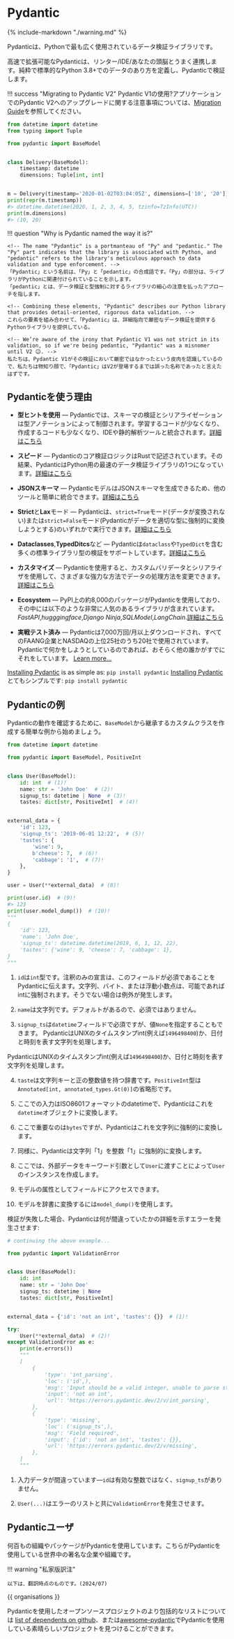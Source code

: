 # Pydantic

<!--
[![CI](https://img.shields.io/github/actions/workflow/status/pydantic/pydantic/ci.yml?branch=main&logo=github&label=CI)](https://github.com/pydantic/pydantic/actions?query=event%3Apush+branch%3Amain+workflow%3ACI)
[![Coverage](https://coverage-badge.samuelcolvin.workers.dev/pydantic/pydantic.svg)](https://github.com/pydantic/pydantic/actions?query=event%3Apush+branch%3Amain+workflow%3ACI)<br>
[![pypi](https://img.shields.io/pypi/v/pydantic.svg)](https://pypi.python.org/pypi/pydantic)
[![CondaForge](https://img.shields.io/conda/v/conda-forge/pydantic.svg)](https://anaconda.org/conda-forge/pydantic)
[![downloads](https://static.pepy.tech/badge/pydantic/month)](https://pepy.tech/project/pydantic)<br>
[![license](https://img.shields.io/github/license/pydantic/pydantic.svg)](https://github.com/pydantic/pydantic/blob/main/LICENSE)
-->

<!-- {{ version }}. -->

{% include-markdown "./warning.md" %}

<!-- Pydantic is the most widely used data validation library for Python. -->
Pydanticは、Pythonで最も広く使用されているデータ検証ライブラリです。

<!-- Fast and extensible, Pydantic plays nicely with your linters/IDE/brain. Define how data should be in pure, canonical Python 3.8+; validate it with Pydantic. -->
高速で拡張可能なPydanticは、リンター/IDE/あなたの頭脳とうまく連携します。純粋で標準的なPython 3.8+でのデータのあり方を定義し、Pydanticで検証します。

!!! success "Migrating to Pydantic V2"
    <!-- Using Pydantic V1? See the [Migration Guide](migration.md) for notes on upgrading to Pydantic V2 in your applications! -->
    Pydantic V1の使用?アプリケーションでのPydantic V2へのアップグレードに関する注意事項については、[Migration Guide](migration.md)を参照してください。

```py title="Pydantic Example" requires="3.10"
from datetime import datetime
from typing import Tuple

from pydantic import BaseModel


class Delivery(BaseModel):
    timestamp: datetime
    dimensions: Tuple[int, int]


m = Delivery(timestamp='2020-01-02T03:04:05Z', dimensions=['10', '20'])
print(repr(m.timestamp))
#> datetime.datetime(2020, 1, 2, 3, 4, 5, tzinfo=TzInfo(UTC))
print(m.dimensions)
#> (10, 20)
```

!!! question "Why is Pydantic named the way it is?"

    <!-- The name "Pydantic" is a portmanteau of "Py" and "pedantic." The "Py" part indicates that the library is associated with Python, and
    "pedantic" refers to the library's meticulous approach to data validation and type enforcement. -->
    「Pydantic」という名前は、「Py」と「pedantic」の合成語です。「Py」の部分は、ライブラリがPythonに関連付けられていることを示します。
    「pedantic」とは、データ検証と型強制に対するライブラリの細心の注意を払ったアプローチを指します。

    <!-- Combining these elements, "Pydantic" describes our Python library that provides detail-oriented, rigorous data validation. -->
    これらの要素を組み合わせて、「Pydantic」は、詳細指向で厳密なデータ検証を提供するPythonライブラリを提供している。

    <!-- We’re aware of the irony that Pydantic V1 was not strict in its validation, so if we're being pedantic, "Pydantic" was a misnomer until V2 😉. -->
    私たちは、Pydantic V1がその検証において厳密ではなかったという皮肉を認識しているので、私たちは物知り顔で、「Pydantic」はV2が登場するまでは誤った名称であったと言えたはずです。

<!-- ## Why use Pydantic? -->
## Pydanticを使う理由

<!-- - **Powered by type hints** &mdash; with Pydantic, schema validation and serialization are controlled by type annotations; less to learn, less code to write, and integration with your IDE and static analysis tools. [Learn more…](why.md#type-hints) -->
- **型ヒントを使用** &mdash; Pydanticでは、スキーマの検証とシリアライゼーションは型アノテーションによって制御されます。学習するコードが少なくなり、作成するコードも少なくなり、IDEや静的解析ツールと統合されます。[詳細はこちら](why.md#type-hints)
<!-- - **Speed** &mdash; Pydantic's core validation logic is written in Rust. As a result, Pydantic is among the fastest data validation libraries for Python. [Learn more…](why.md#performance) -->
- **スピード** &mdash; Pydanticのコア検証ロジックはRustで記述されています。その結果、PydanticはPython用の最速のデータ検証ライブラリの1つになっています。[詳細はこちら](why.md#performance)
<!-- - **JSON Schema** &mdash; Pydantic models can emit JSON Schema, allowing for easy integration with other tools. [Learn more…](why.md#json-schema) -->
- **JSONスキーマ** &mdash; PydanticモデルはJSONスキーマを生成できるため、他のツールと簡単に統合できます。[詳細はこちら](why.md#json-schema)
<!-- - **Strict** and **Lax** mode &mdash; Pydantic can run in either `strict=True` mode (where data is not converted) or `strict=False` mode where Pydantic tries to coerce data to the correct type where appropriate. [Learn more…](why.md#strict-lax) -->
- **Strict**と**Lax**モード &mdash; Pydanticは、`strict=True`モード(データが変換されない)または`strict=False`モード(Pydanticがデータを適切な型に強制的に変換しようとする)のいずれかで実行できます。[詳細はこちら](why.md#strict-lax)
<!-- - **Dataclasses**, **TypedDicts** and more &mdash; Pydantic supports validation of many standard library types including `dataclass` and `TypedDict`. [Learn more…](why.md#typeddict) -->
- **Dataclasses**,**TypedDitcs**など &mdash; Pydanticは`dataclass`や`TypedDict`を含む多くの標準ライブラリ型の検証をサポートしています。[詳細はこちら](why.md#typedict)
<!-- - **Customisation** &mdash; Pydantic allows custom validators and serializers to alter how data is processed in many powerful ways. [Learn more…](why.md#customisation) -->
- **カスタマイズ** &mdash; Pydanticを使用すると、カスタムバリデータとシリアライザを使用して、さまざまな強力な方法でデータの処理方法を変更できます。[詳細はこちら](why.md#customisation)
<!-- - **Ecosystem** &mdash; around 8,000 packages on PyPI use Pydantic, including massively popular libraries like
  _FastAPI_, _huggingface_, _Django Ninja_, _SQLModel_, & _LangChain_. [Learn more…](why.md#ecosystem) -->
- **Ecosystem** &mdash; PyPI上の約8,000のパッケージがPydanticを使用しており、その中には以下のような非常に人気のあるライブラリが含まれています。
_FastAPI_,_hugggingface_,_Django Ninja_,_SQLModel_,_LangChain_.[詳細はこちら](why.md#ecosystem)
<!-- - **Battle tested** &mdash; Pydantic is downloaded over 70M times/month and is used by all FAANG companies and 20 of the 25 largest companies on NASDAQ. If you're trying to do something with Pydantic, someone else has probably already done it. [Learn more…](why.md#using-pydantic) -->
- **実戦テスト済み** &mdash; Pydanticは7,000万回/月以上ダウンロードされ、すべてのFAANG企業とNASDAQの上位25社のうち20社で使用されています。Pydanticで何かをしようとしているのであれば、おそらく他の誰かがすでにそれをしています。
[Learn more…](why.md#using-pydantic)

[Installing Pydantic](install.md) is as simple as: `pip install pydantic`
[Installing Pydantic](install.md)とてもシンプルです: `pip install pydantic`


<!-- ## Pydantic examples -->
## Pydanticの例

<!-- To see Pydantic at work, let's start with a simple example, creating a custom class that inherits from `BaseModel`: -->
Pydanticの動作を確認するために、`BaseModel`から継承するカスタムクラスを作成する簡単な例から始めましょう。

```py upgrade="skip" title="Validation Successful" requires="3.10"
from datetime import datetime

from pydantic import BaseModel, PositiveInt


class User(BaseModel):
    id: int  # (1)!
    name: str = 'John Doe'  # (2)!
    signup_ts: datetime | None  # (3)!
    tastes: dict[str, PositiveInt]  # (4)!


external_data = {
    'id': 123,
    'signup_ts': '2019-06-01 12:22',  # (5)!
    'tastes': {
        'wine': 9,
        b'cheese': 7,  # (6)!
        'cabbage': '1',  # (7)!
    },
}

user = User(**external_data)  # (8)!

print(user.id)  # (9)!
#> 123
print(user.model_dump())  # (10)!
"""
{
    'id': 123,
    'name': 'John Doe',
    'signup_ts': datetime.datetime(2019, 6, 1, 12, 22),
    'tastes': {'wine': 9, 'cheese': 7, 'cabbage': 1},
}
"""
```

<!-- 1. `id` is of type `int`; the annotation-only declaration tells Pydantic that this field is required. Strings, bytes, or floats will be coerced to ints if possible; otherwise an exception will be raised. -->
1. `id`は`int`型です。注釈のみの宣言は、このフィールドが必須であることをPydanticに伝えます。文字列、バイト、または浮動小数点は、可能であればintに強制されます。そうでない場合は例外が発生します。
<!-- 2. `name` is a string; because it has a default, it is not required. -->
2. `name`は文字列です。デフォルトがあるので、必須ではありません。
<!-- 3. `signup_ts` is a `datetime` field that is required, but the value `None` may be provided; -->
3. `signup_ts`は`datetime`フィールドで必須ですが、値`None`を指定することもできます。
PydanticはUNIXのタイムスタンプint(例えば`1496498400`)か、日付と時刻を表す文字列を処理します。
  <!-- Pydantic will process either a unix timestamp int (e.g. `1496498400`) or a string representing the date and time. -->
  PydanticはUNIXのタイムスタンプint(例えば`1496498400`)か、日付と時刻を表す文字列を処理します。
<!-- 4. `tastes` is a dictionary with string keys and positive integer values. The `PositiveInt` type is shorthand for `Annotated[int, annotated_types.Gt(0)]`. -->
4. `taste`は文字列キーと正の整数値を持つ辞書です。`PositiveInt`型は`Annotated[int, annotated_types.Gt(0)]`の省略形です。
<!-- 5. The input here is an ISO8601 formatted datetime, Pydantic will convert it to a `datetime` object. -->
5. ここでの入力はISO8601フォーマットのdatetimeで、Pydanticはこれを`datetime`オブジェクトに変換します。
<!-- 6. The key here is `bytes`, but Pydantic will take care of coercing it to a string. -->
6. ここで重要なのは`bytes`ですが、Pydanticはこれを文字列に強制的に変換します。
<!-- 7. Similarly, Pydantic will coerce the string `'1'` to an integer `1`. -->
7. 同様に、Pydanticは文字列「1」を整数「1」に強制的に変換します。
<!-- 8. Here we create instance of `User` by passing our external data to `User` as keyword arguments -->
8. ここでは、外部データをキーワード引数として`User`に渡すことによって`User`のインスタンスを作成します。
<!-- 9. We can access fields as attributes of the model -->
9. モデルの属性としてフィールドにアクセスできます。
<!-- 10. We can convert the model to a dictionary with `model_dump()` -->
10. モデルを辞書に変換するには`model_dump()`を使用します。

<!-- If validation fails, Pydantic will raise an error with a breakdown of what was wrong: -->
検証が失敗した場合、Pydanticは何が間違っていたかの詳細を示すエラーを発生させます:

```py upgrade="skip" title="Validation Error" test="skip" lint="skip"
# continuing the above example...

from pydantic import ValidationError


class User(BaseModel):
    id: int
    name: str = 'John Doe'
    signup_ts: datetime | None
    tastes: dict[str, PositiveInt]


external_data = {'id': 'not an int', 'tastes': {}}  # (1)!

try:
    User(**external_data)  # (2)!
except ValidationError as e:
    print(e.errors())
    """
    [
        {
            'type': 'int_parsing',
            'loc': ('id',),
            'msg': 'Input should be a valid integer, unable to parse string as an integer',
            'input': 'not an int',
            'url': 'https://errors.pydantic.dev/2/v/int_parsing',
        },
        {
            'type': 'missing',
            'loc': ('signup_ts',),
            'msg': 'Field required',
            'input': {'id': 'not an int', 'tastes': {}},
            'url': 'https://errors.pydantic.dev/2/v/missing',
        },
    ]
    """
```

<!-- 1. The input data is wrong here &mdash; `id` is not a valid integer, and `signup_ts` is missing -->
1. 入力データが間違っています&mdash;`id`は有効な整数ではなく、`signup_ts`がありません。
<!-- 2. `User(...)` will raise a `ValidationError` with a list of errors -->
2. `User(...)`はエラーのリストと共に`ValidationError`を発生させます。

<!-- ## Who is using Pydantic? -->
## Pydanticユーザ

<!-- Hundreds of organisations and packages are using Pydantic. Some of the prominent companies and organizations around the world who are using Pydantic include: -->
何百もの組織やパッケージがPydanticを使用しています。こちらがPydanticを使用している世界中の著名な企業や組織です。

!!! warning "私家版訳注"

    以下は、翻訳時点のものです。(2024/07)

{{ organisations }}

<!-- For a more comprehensive list of open-source projects using Pydantic see the [list of dependents on github](https://github.com/pydantic/pydantic/network/dependents), or you can find some awesome projects using Pydantic in [awesome-pydantic](https://github.com/Kludex/awesome-pydantic).
-->
Pydanticを使用したオープンソースプロジェクトのより包括的なリストについては
[list of dependents on github](https://github.com/pydantic/pydantic/network/dependents)、または[awesome-pydantic](https://github.com/Kludex/awesome-pydantic)でPydanticを使用している素晴らしいプロジェクトを見つけることができます。
